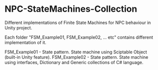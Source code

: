 # NPC-StateMachines-Collection
Different implementations of Finite State Machines for NPC behaviour in Unity project.

Each folder "FSM_Example01, FSM_Example02, ... etc" contains different implementation of it.

FSM_Example01 - State pattern. State machine using Sciptable Object (built-in Unity feature).
FSM_Example02 - State pattern. State machine using interfaces, Dictionary<T> and Generic collections of C# language.
